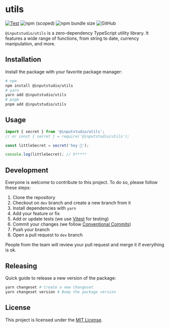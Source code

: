 # utils

[![Test](https://github.com/inputstudio/utils/actions/workflows/test.yml/badge.svg)](https://github.com/inputstudio/utils/actions/workflows/test.yml)
![npm (scoped)](https://img.shields.io/npm/v/@inputstudio/utils)
![npm bundle size](https://img.shields.io/bundlephobia/min/%40inputstudio%2Futils)
![GitHub](https://img.shields.io/github/license/inputstudio/utils)

`@inputstudio/utils` is a zero-dependency TypeScript utility library. It features a wide range of functions, from string to date, currency manipulation, and more.

## Installation

Install the package with your favorite package manager:

```bash
# npm
npm install @inputstudio/utils
# yarn
yarn add @inputstudio/utils
# pnpm
pnpm add @inputstudio/utils
```

## Usage

```ts
import { secret } from '@inputstudio/utils';
// or const { secret } = require('@inputstudio/utils');

const littleSecret = secret('hey 👋');

console.log(littleSecret); // h*****
```

## Development

Everyone is welcome to contribute to this project. To do so, please follow these steps:

1. Clone the repository
2. Checkout on `dev` branch and create a new branch from it
3. Install dependencies with `yarn`
4. Add your feature or fix
5. Add or update tests (we use [Vitest](https://vitest.dev) for testing)
6. Commit your changes (we follow [Conventional Commits](https://www.conventionalcommits.org/en/v1.0.0/))
7. Push your branch
8. Open a pull request to `dev` branch

People from the team will review your pull request and merge it if everything is ok.

## Releasing

Quick guide to release a new version of the package:

```bash
yarn changeset # Create a new changeset
yarn changeset version # Bump the package version
```
## License

This project is licensed under the [MIT License](./LICENSE).